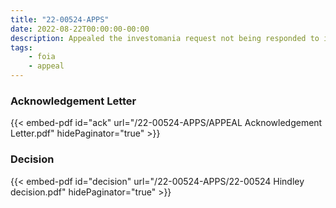 ```yaml
---
title: "22-00524-APPS"
date: 2022-08-22T00:00:00-00:00
description: Appealed the investomania request not being responded to in a timely manner.
tags:
    - foia
    - appeal
---
```


### Acknowledgement Letter

{{< embed-pdf id="ack" url="/22-00524-APPS/APPEAL Acknowledgement Letter.pdf" hidePaginator="true" >}}

### Decision

{{< embed-pdf id="decision" url="/22-00524-APPS/22-00524 Hindley decision.pdf" hidePaginator="true" >}}
